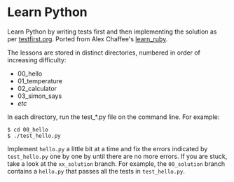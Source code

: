 # Learn Python #

Learn Python by writing tests first and then implementing the solution as per [testfirst.org](http://testfirst.org/). Ported from Alex Chaffee's [learn_ruby](https://github.com/alexch/learn_ruby).

The lessons are stored in distinct directories, numbered in order of increasing difficulty:

* 00_hello
* 01_temperature
* 02_calculator
* 03_simon_says
* _etc_

In each directory, run the test_*.py file on the command line. For example:
```
$ cd 00_hello
$ ./test_hello.py
```

Implement `hello.py` a little bit at a time and fix the errors indicated by `test_hello.py` one by one by until there are no more errors. If you are stuck, take a look at the `xx_solution` branch. For example, the `00_solution` branch contains a `hello.py` that passes all the tests in `test_hello.py`.
